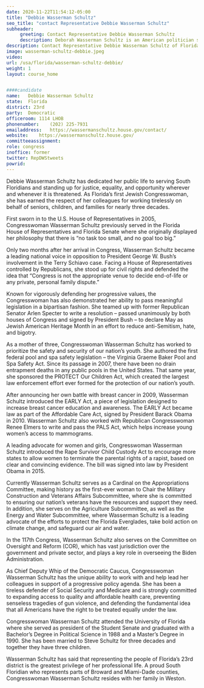 ```yaml
---
date: 2020-11-22T11:54:12-05:00
title: "Debbie Wasserman Schultz"
seo_title: "contact Representative Debbie Wasserman Schultz"
subheader:
     greeting: Contact Representative Debbie Wasserman Schultz 
     description: Deborah Wasserman Schultz is an American politician serving as the U.S. Representative from Florida's 23rd congressional district, first elected to Congress in 2004. A member of the Democratic Party, she is a former Chair of the Democratic National Committee.
description: Contact Representative Debbie Wasserman Schultz of Florida. Contact information for Debbie Wasserman Schultz includes email address, phone number, and mailing address.
image: wasserman-schultz-debbie.jpeg
video: 
url: /usa/florida/wasserman-schultz-debbie/
weight: 1
layout: course_home


####candidate
name:	Debbie Wasserman Schultz
state:	Florida
district: 23rd
party:	Democratic
officeroom:	1114 LHOB
phonenumber:	(202) 225-7931
emailaddress:	https://wassermanschultz.house.gov/contact/
website:	https://wassermanschultz.house.gov/
committeeassignment: 
role: congress
inoffice: former
twitter: RepDWStweets
powrid: 
---
```


Debbie Wasserman Schultz has dedicated her public life to serving South Floridians and standing up for justice, equality, and opportunity wherever and whenever it is threatened. As Florida’s first Jewish Congresswoman, she has earned the respect of her colleagues for working tirelessly on behalf of seniors, children, and families for nearly three decades.

First sworn in to the U.S. House of Representatives in 2005, Congresswoman Wasserman Schultz previously served in the Florida House of Representatives and Florida Senate where she originally displayed her philosophy that there is “no task too small, and no goal too big.”

Only two months after her arrival in Congress, Wasserman Schultz became a leading national voice in opposition to President George W. Bush’s involvement in the Terry Schiavo case. Facing a House of Representatives controlled by Republicans, she stood up for civil rights and defended the idea that “Congress is not the appropriate venue to decide end-of-life or any private, personal family dispute.”

Known for vigorously defending her progressive values, the Congresswoman has also demonstrated her ability to pass meaningful legislation in a bipartisan fashion. She teamed up with former Republican Senator Arlen Specter to write a resolution – passed unanimously by both houses of Congress and signed by President Bush – to declare May as Jewish American Heritage Month in an effort to reduce anti-Semitism, hate, and bigotry.

As a mother of three, Congresswoman Wasserman Schultz has worked to prioritize the safety and security of our nation’s youth. She authored the first federal pool and spa safety legislation – the Virginia Graeme Baker Pool and Spa Safety Act. Since its passage in 2007, there have been no drain entrapment deaths in any public pools in the United States. That same year, she sponsored the PROTECT Our Children Act, which created the largest law enforcement effort ever formed for the protection of our nation’s youth.

After announcing her own battle with breast cancer in 2009, Wasserman Schultz introduced the EARLY Act, a piece of legislation designed to increase breast cancer education and awareness. The EARLY Act became law as part of the Affordable Care Act, signed by President Barack Obama in 2010. Wasserman Schultz also worked with Republican Congresswoman Renee Elmers to write and pass the PALS Act, which helps increase young women’s access to mammograms.

A leading advocate for women and girls, Congresswoman Wasserman Schultz introduced the Rape Survivor Child Custody Act to encourage more states to allow women to terminate the parental rights of a rapist, based on clear and convincing evidence. The bill was signed into law by President Obama in 2015.

Currently Wasserman Schultz serves as a Cardinal on the Appropriations Committee, making history as the first-ever woman to Chair the Military Construction and Veterans Affairs Subcommittee, where she is committed to ensuring our nation’s veterans have the resources and support they need. In addition, she serves on the Agriculture Subcommittee, as well as the Energy and Water Subcommittee, where Wasserman Schultz is a leading advocate of the efforts to protect the Florida Everglades, take bold action on climate change, and safeguard our air and water.

In the 117th Congress, Wasserman Schultz also serves on the Committee on Oversight and Reform (COR), which has vast jurisdiction over the government and private sector, and plays a key role in overseeing the Biden Administration.  

As Chief Deputy Whip of the Democratic Caucus, Congresswoman Wasserman Schultz has the unique ability to work with and help lead her colleagues in support of a progressive policy agenda. She has been a tireless defender of Social Security and Medicare and is strongly committed to expanding access to quality and affordable health care, preventing senseless tragedies of gun violence, and defending the fundamental idea that all Americans have the right to be treated equally under the law.

Congresswoman Wasserman Schultz attended the University of Florida where she served as president of the Student Senate and graduated with a Bachelor’s Degree in Political Science in 1988 and a Master’s Degree in 1990. She has been married to Steve Schultz for three decades and together they have three children.

Wasserman Schultz has said that representing the people of Florida’s 23rd district is the greatest privilege of her professional life. A proud South Floridian who represents parts of Broward and Miami-Dade counties, Congresswoman Wasserman Schultz resides with her family in Weston.